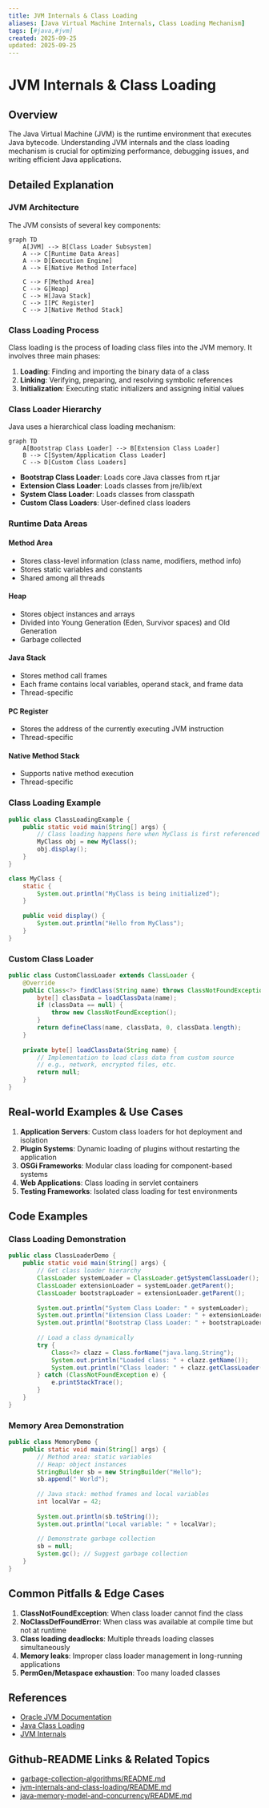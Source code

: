 ```yaml
---
title: JVM Internals & Class Loading
aliases: [Java Virtual Machine Internals, Class Loading Mechanism]
tags: [#java,#jvm]
created: 2025-09-25
updated: 2025-09-25
---
```


# JVM Internals & Class Loading

## Overview

The Java Virtual Machine (JVM) is the runtime environment that executes Java bytecode. Understanding JVM internals and the class loading mechanism is crucial for optimizing performance, debugging issues, and writing efficient Java applications.

## Detailed Explanation

### JVM Architecture

The JVM consists of several key components:

```mermaid
graph TD
    A[JVM] --> B[Class Loader Subsystem]
    A --> C[Runtime Data Areas]
    A --> D[Execution Engine]
    A --> E[Native Method Interface]
    
    C --> F[Method Area]
    C --> G[Heap]
    C --> H[Java Stack]
    C --> I[PC Register]
    C --> J[Native Method Stack]
```

### Class Loading Process

Class loading is the process of loading class files into the JVM memory. It involves three main phases:

1. **Loading**: Finding and importing the binary data of a class
2. **Linking**: Verifying, preparing, and resolving symbolic references
3. **Initialization**: Executing static initializers and assigning initial values

### Class Loader Hierarchy

Java uses a hierarchical class loading mechanism:

```mermaid
graph TD
    A[Bootstrap Class Loader] --> B[Extension Class Loader]
    B --> C[System/Application Class Loader]
    C --> D[Custom Class Loaders]
```

- **Bootstrap Class Loader**: Loads core Java classes from rt.jar
- **Extension Class Loader**: Loads classes from jre/lib/ext
- **System Class Loader**: Loads classes from classpath
- **Custom Class Loaders**: User-defined class loaders

### Runtime Data Areas

#### Method Area
- Stores class-level information (class name, modifiers, method info)
- Stores static variables and constants
- Shared among all threads

#### Heap
- Stores object instances and arrays
- Divided into Young Generation (Eden, Survivor spaces) and Old Generation
- Garbage collected

#### Java Stack
- Stores method call frames
- Each frame contains local variables, operand stack, and frame data
- Thread-specific

#### PC Register
- Stores the address of the currently executing JVM instruction
- Thread-specific

#### Native Method Stack
- Supports native method execution
- Thread-specific

### Class Loading Example

```java
public class ClassLoadingExample {
    public static void main(String[] args) {
        // Class loading happens here when MyClass is first referenced
        MyClass obj = new MyClass();
        obj.display();
    }
}

class MyClass {
    static {
        System.out.println("MyClass is being initialized");
    }
    
    public void display() {
        System.out.println("Hello from MyClass");
    }
}
```

### Custom Class Loader

```java
public class CustomClassLoader extends ClassLoader {
    @Override
    public Class<?> findClass(String name) throws ClassNotFoundException {
        byte[] classData = loadClassData(name);
        if (classData == null) {
            throw new ClassNotFoundException();
        }
        return defineClass(name, classData, 0, classData.length);
    }
    
    private byte[] loadClassData(String name) {
        // Implementation to load class data from custom source
        // e.g., network, encrypted files, etc.
        return null;
    }
}
```

## Real-world Examples & Use Cases

1. **Application Servers**: Custom class loaders for hot deployment and isolation
2. **Plugin Systems**: Dynamic loading of plugins without restarting the application
3. **OSGi Frameworks**: Modular class loading for component-based systems
4. **Web Applications**: Class loading in servlet containers
5. **Testing Frameworks**: Isolated class loading for test environments

## Code Examples

### Class Loading Demonstration

```java
public class ClassLoaderDemo {
    public static void main(String[] args) {
        // Get class loader hierarchy
        ClassLoader systemLoader = ClassLoader.getSystemClassLoader();
        ClassLoader extensionLoader = systemLoader.getParent();
        ClassLoader bootstrapLoader = extensionLoader.getParent();
        
        System.out.println("System Class Loader: " + systemLoader);
        System.out.println("Extension Class Loader: " + extensionLoader);
        System.out.println("Bootstrap Class Loader: " + bootstrapLoader);
        
        // Load a class dynamically
        try {
            Class<?> clazz = Class.forName("java.lang.String");
            System.out.println("Loaded class: " + clazz.getName());
            System.out.println("Class loader: " + clazz.getClassLoader());
        } catch (ClassNotFoundException e) {
            e.printStackTrace();
        }
    }
}
```

### Memory Area Demonstration

```java
public class MemoryDemo {
    public static void main(String[] args) {
        // Method area: static variables
        // Heap: object instances
        StringBuilder sb = new StringBuilder("Hello");
        sb.append(" World");
        
        // Java stack: method frames and local variables
        int localVar = 42;
        
        System.out.println(sb.toString());
        System.out.println("Local variable: " + localVar);
        
        // Demonstrate garbage collection
        sb = null;
        System.gc(); // Suggest garbage collection
    }
}
```

## Common Pitfalls & Edge Cases

1. **ClassNotFoundException**: When class loader cannot find the class
2. **NoClassDefFoundError**: When class was available at compile time but not at runtime
3. **Class loading deadlocks**: Multiple threads loading classes simultaneously
4. **Memory leaks**: Improper class loader management in long-running applications
5. **PermGen/Metaspace exhaustion**: Too many loaded classes

## References

- [Oracle JVM Documentation](https://docs.oracle.com/javase/specs/jvms/se17/html/index.html)
- [Java Class Loading](https://www.baeldung.com/java-classloaders)
- [JVM Internals](https://www.geeksforgeeks.org/jvm-works-jvm-architecture/)

## Github-README Links & Related Topics

- [garbage-collection-algorithms/README.md](../garbage-collection-algorithms/README.md)
- [jvm-internals-and-class-loading/README.md](../java/jvm-internals-and-classloading/README.md)
- [java-memory-model-and-concurrency/README.md](../java/java-memory-model-and-concurrency/README.md)
